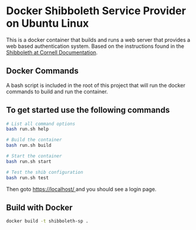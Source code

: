 # Docker Shibboleth Service Provider on Ubuntu Linux

This is a docker container that builds and runs a web server that provides a web based authentication system. Based on the instructions found in the [
Shibboleth at Cornell Documentation](https://confluence.cornell.edu/display/SHIBBOLETH/Install+Shibboleth+Service+Provider+on+Linux).

## Docker Commands

A bash script is included in the root of this project that will run the docker commands to build and run the container.

## To get started use the following commands

```bash
# List all command options
bash run.sh help

# Build the container
bash run.sh build

# Start the container
bash run.sh start

# Test the shib configuration
bash run.sh test
```

Then goto [https://localhost/ ](https://localhost/ ) and you should see a login page.

## Build with Docker

```bash
docker build -t shibboleth-sp .
```
